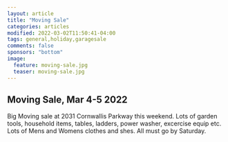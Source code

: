 ```yaml
---
layout: article
title: "Moving Sale"
categories: articles
modified: 2022-03-02T11:50:41-04:00
tags: general,holiday,garagesale
comments: false
sponsors: "bottom"
image:
  feature: moving-sale.jpg
  teaser: moving-sale.jpg
---
```


## Moving Sale, Mar 4-5 2022

Big Moving sale at 2031 Cornwallis Parkway this weekend.  Lots of garden tools, household items, tables, ladders, power washer, excercise equip etc. Lots of Mens and Womens
clothes and shes.  All must go by Saturday.

